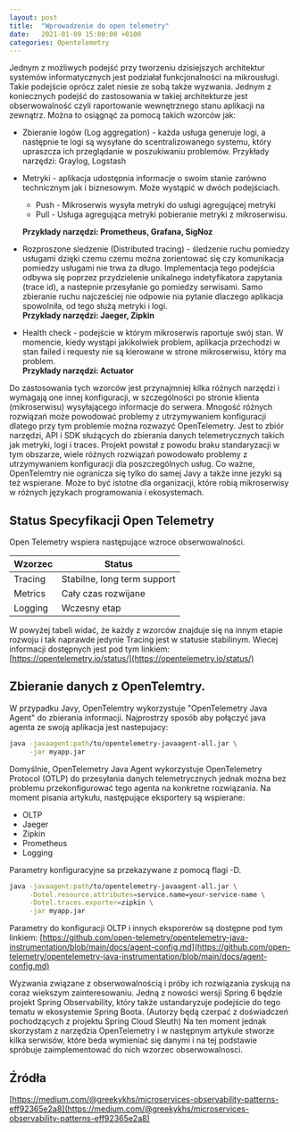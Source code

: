 ```yaml
---
layout: post
title:  "Wprowadzenie do open telemetry"
date:   2021-01-09 15:00:00 +0100
categories: Opentelemetry
---
```


Jednym z możliwych podejść przy tworzeniu dzisiejszych architektur systemów informatycznych jest podziałał funkcjonalności na mikrousługi. Takie podejście oprócz zalet niesie ze sobą także wyzwania. Jednym z koniecznych podejść do zastosowania w takiej architekturze jest obserwowalność czyli raportowanie wewnętrznego stanu aplikacji na zewnątrz. Można to osiągnąć za pomocą takich wzorców jak:

- Zbieranie logów (Log aggregation) - każda usługa generuje logi, a następnie te logi są wysyłane do scentralizowanego systemu, który upraszcza ich przeglądanie w poszukiwaniu problemów. Przykłady narzędzi: Graylog, Logstash

- Metryki - aplikacja udostępnia informacje o swoim stanie zarówno technicznym jak i biznesowym. Może wystąpić w dwóch podejściach.
    - Push - Mikroserwis wysyła metryki do usługi agregującej metryki
    - Pull - Usługa agregująca metryki pobieranie metryki z mikroserwisu.  

    **Przykłady narzędzi: Prometheus, Grafana, SigNoz**
- Rozproszone sledzenie (Distributed tracing) - śledzenie ruchu pomiedzy usługami dzięki czemu czemu można zorientować się czy komunikacja pomiedzy usługami nie trwa za długo. Implementacja tego podejścia odbywa się poprzez przydzielenie unikalnego indetyfikatora zapytania (trace id), a nastepnie przesyłanie go pomiedzy serwisami. Samo zbieranie ruchu najcześciej nie odpowie nia pytanie dlaczego aplikacja spowolniła, od tego służą metryki i logi.  
    **Przykłady narzędzi: Jaeger, Zipkin**
- Health check - podejście w którym mikroserwis raportuje swój stan. W momencie, kiedy wystąpi jakikolwiek problem, aplikacja przechodzi w stan failed i requesty nie są kierowane w strone mikroserwisu, który ma problem.   
    **Przykłady narzędzi: Actuator**

Do zastosowania tych wzorców jest przynajmniej kilka różnych narzędzi i wymagają one innej konfiguracji, w szczególności po stronie klienta (mikroserwisu) wysyłającego informacje do serwera. Mnogość różnych rozwiązań może powodować problemy z utrzymywaniem konfiguracji dlatego przy tym problemie można rozwazyć OpenTelemetry. Jest to zbiór narzędzi, API i SDK służących do zbierania danych telemetrycznych takich jak metryki, logi i traces. Projekt powstał z powodu braku standaryzacji w tym obszarze, wiele różnych rozwiązań powodowało problemy z utrzymywaniem konfiguracji dla poszczególnych usług. Co ważne, OpenTelemtry nie ogranicza się tylko do samej Javy a także inne jezyki są też wspierane. Może to być istotne dla organizacji, które robią mikroserwisy w różnych językach programowania i ekosystemach.

## Status Specyfikacji Open Telemetry

Open Telemetry wspiera następujące wzroce obserwowalności. 

| Wzorzec      | Status                     |
| -----------  | -----------                |
| Tracing      | Stabilne, long term support|
| Metrics      | Cały czas rozwijane        |
| Logging      | Wczesny etap               |


W powyżej tabeli widać, że każdy z wzorców znajduje się na innym etapie rozwoju i tak naprawde jedynie Tracing jest w statusie stabilinym. Wiecej informacji dostępnych jest pod tym linkiem: [https://opentelemetry.io/status/](https://opentelemetry.io/status/)

## Zbieranie danych z OpenTelemtry.

W przypadku Javy, OpenTelemtry wykorzystuje "OpenTelemetry Java Agent" do zbierania informacji. Najprostrzy sposób aby połączyć java agenta ze swoją aplikacja jest nastepujacy:

 

```bash
java -javaagent:path/to/opentelemetry-javaagent-all.jar \
     -jar myapp.jar
```

Domyślnie, OpenTelemetry Java Agent wykorzystuje OpenTelemetry Protocol (OTLP) do przesyłania danych telemetrycznych jednak można bez problemu przekonfigurować tego agenta na konkretne rozwiązania. Na moment pisania artykułu, następujące eksportery są wspierane:

- OLTP
- Jaeger
- Zipkin
- Prometheus
- Logging

Parametry konfiguracyjne sa przekazywane z pomocą flagi -D. 

```bash
java -javaagent:path/to/opentelemetry-javaagent-all.jar \
     -Dotel.resource.attributes=service.name=your-service-name \
     -Dotel.traces.exporter=zipkin \
     -jar myapp.jar
```

Parametry do konfiguracji OLTP i innych eksporerów są dostępne pod tym linkiem: [https://github.com/open-telemetry/opentelemetry-java-instrumentation/blob/main/docs/agent-config.md](https://github.com/open-telemetry/opentelemetry-java-instrumentation/blob/main/docs/agent-config.md)

Wyzwania związane z obserwowalnością i próby ich rozwiązania zyskują na coraz wiekszym zainteresowaniu. Jedną z nowości wersji Spring 6 będzie projekt Spring Observability, który także ustandaryzuje podejście do tego tematu w ekosystemie Spring Boota. (Autorzy będą czerpać z doświadczeń pochodzących z projektu Spring Cloud Sleuth) Na ten moment jednak skorzystam z narzędzia OpenTelemetry i w następnym artykule stworze kilka serwisów, które beda wymieniać się danymi i na tej podstawie spróbuje zaimplementować do nich wzorzec obserwowalnosci. 

## Źródła

[https://medium.com/@greekykhs/microservices-observability-patterns-eff92365e2a8](https://medium.com/@greekykhs/microservices-observability-patterns-eff92365e2a8)